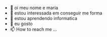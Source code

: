 - 👋 oi meu nome e maria 
- 👀 estou interessada em conseguir me forma 
- 🌱 estou aprendendo informatica 
- 💞️ eu gosto 
- 📫 How to reach me ...

<!---
MariazinhaVitoria/MariazinhaVitoria is a ✨ special ✨ repository because its `README.md` (this file) appears on your GitHub profile.
You can click the Preview link to take a look at your changes.
--->
